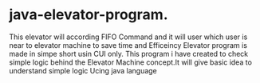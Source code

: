 # java-elevator-program.
This elevator will according FIFO Command and it will user which user is near to elevator machine to save time and Efficeincy
Elevator program is made in simpe short usin CUI only.
This program i have created to check simple logic behind the Elevator Machine concept.It will give basic idea to understand simple logic Ucing java language
